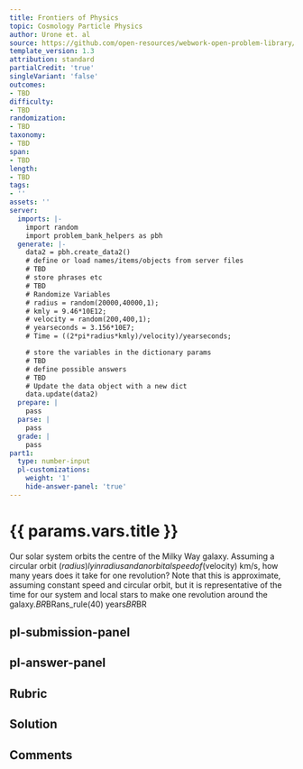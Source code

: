 ```yaml
---
title: Frontiers of Physics
topic: Cosmology Particle Physics
author: Urone et. al
source: https://github.com/open-resources/webwork-open-problem-library/tree/master/Contrib/BrockPhysics/College_Physics_Urone/34.Frontiers_of_Physics/34-01.Cosmology_Particle_Physics/NU_U17-34-01-006.pg
template_version: 1.3
attribution: standard
partialCredit: 'true'
singleVariant: 'false'
outcomes:
- TBD
difficulty:
- TBD
randomization:
- TBD
taxonomy:
- TBD
span:
- TBD
length:
- TBD
tags:
- ''
assets: ''
server:
  imports: |-
    import random
    import problem_bank_helpers as pbh
  generate: |-
    data2 = pbh.create_data2()
    # define or load names/items/objects from server files
    # TBD
    # store phrases etc
    # TBD
    # Randomize Variables
    # radius = random(20000,40000,1);
    # kmly = 9.46*10E12;
    # velocity = random(200,400,1);
    # yearseconds = 3.156*10E7;
    # Time = ((2*pi*radius*kmly)/velocity)/yearseconds;

    # store the variables in the dictionary params
    # TBD
    # define possible answers
    # TBD
    # Update the data object with a new dict
    data.update(data2)
  prepare: |
    pass
  parse: |
    pass
  grade: |
    pass
part1:
  type: number-input
  pl-customizations:
    weight: '1'
    hide-answer-panel: 'true'
---
```


# {{ params.vars.title }} 


Our solar system orbits the centre of the Milky Way galaxy. Assuming a circular orbit ($radius) ly in radius and an orbital speed of ($velocity) km/s, how many years does it take for one revolution? Note that this is approximate, assuming constant speed and circular orbit, but it is representative of the time for our system and local stars to make one revolution around the galaxy.$BR$BRans_rule(40) years$BR$BR


## pl-submission-panel 


## pl-answer-panel 


## Rubric 


## Solution 


## Comments 


